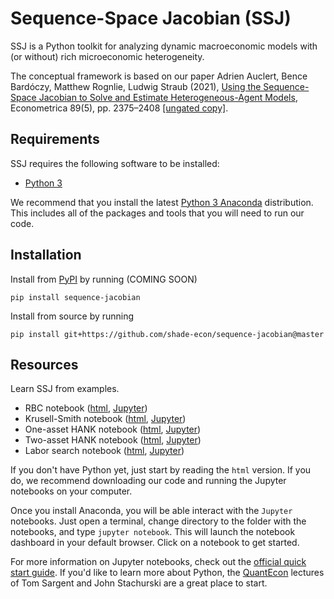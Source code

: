 # Sequence-Space Jacobian (SSJ)

SSJ is a Python toolkit for analyzing dynamic macroeconomic models with (or without) rich microeconomic heterogeneity.

The conceptual framework is based on our paper Adrien Auclert, Bence Bardóczy, Matthew Rognlie, Ludwig Straub (2021), [Using the Sequence-Space Jacobian to Solve and Estimate Heterogeneous-Agent Models](https://doi.org/10.3982/ECTA17434), Econometrica 89(5), pp. 2375–2408 [[ungated copy]](http://mattrognlie.com/sequence_space_jacobian.pdf).

## Requirements

SSJ requires the following software to be installed:
- [Python 3](https://www.python.org/)

We recommend that you install the latest [Python 3 Anaconda](https://www.anaconda.com/distribution/) distribution. This includes all of the packages and tools that you will need to run our code.  

## Installation 

Install from [PyPI](https://pypi.org/) by running (COMING SOON)
```
pip install sequence-jacobian
```

Install from source by running 
```
pip install git+https://github.com/shade-econ/sequence-jacobian@master
```
<!-- or simply [click here](https://github.com/shade-econ/sequence-jacobian/archive/master.zip) to download all files as a zip. -->

## Resources

Learn SSJ from examples. 

- RBC notebook ([html](notebooks/rbc.html), [Jupyter](notebooks/rbc.ipynb)) 
- Krusell-Smith notebook ([html](notebooks/krusell_smith.html), [Jupyter](notebooks/krusell_smith.ipynb)) 
- One-asset HANK notebook ([html](notebooks/hank.html), [Jupyter](notebooks/hank.ipynb)) 
- Two-asset HANK notebook ([html](notebooks/two_asset.html), [Jupyter](notebooks/two_asset.ipynb)) 
- Labor search notebook ([html](notebooks/labor_search.html), [Jupyter](notebooks/labor_search.ipynb)) 

If you don't have Python yet, just start by reading the `html` version. If you do, we recommend downloading our code and running the Jupyter notebooks on your computer.

Once you install Anaconda, you will be able interact with the `Jupyter` notebooks. Just open a terminal, change directory to the folder with the notebooks, and type `jupyter notebook`. This will launch the notebook dashboard in your
default browser. Click on a notebook to get started. 

For more information on Jupyter notebooks, check out the [official quick start guide](https://jupyter-notebook-beginner-guide.readthedocs.io/en/latest/). If you'd like to learn more about Python, the [QuantEcon](https://python-programming.quantecon.org/intro.html) lectures of Tom Sargent and John Stachurski are a great place to start.
